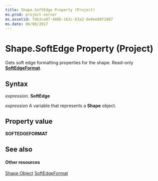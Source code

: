 ```yaml
---
title: Shape.SoftEdge Property (Project)
ms.prod: project-server
ms.assetid: fdb3ce07-488b-163c-63a2-de9ee80f2887
ms.date: 06/08/2017
---
```



# Shape.SoftEdge Property (Project)
Gets soft edge formatting properties for the shape. Read-only  **[SoftEdgeFormat](http://msdn.microsoft.com/en-us/library/office/ff863361%28v=office.15%29)**.

## Syntax

 _expression_. **SoftEdge**

 _expression_ A variable that represents a **Shape** object.


## Property value

 **SOFTEDGEFORMAT**


## See also


#### Other resources


[Shape Object](shape-object-project.md)
[SoftEdgeFormat](http://msdn.microsoft.com/en-us/library/office/ff863361%28v=office.15%29)

